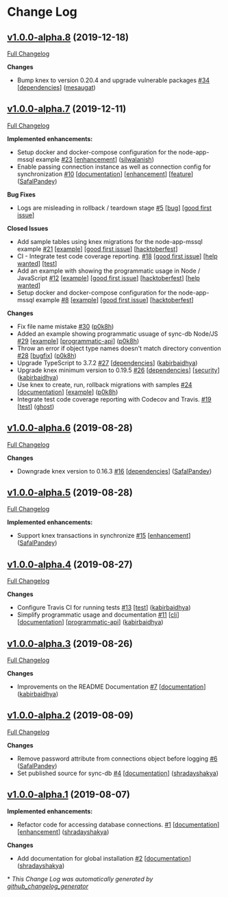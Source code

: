 # Change Log

## [v1.0.0-alpha.8](https://github.com/leapfrogtechnology/sync-db/tree/v1.0.0-alpha.8) (2019-12-18)
[Full Changelog](https://github.com/leapfrogtechnology/sync-db/compare/v1.0.0-alpha.7...v1.0.0-alpha.8)

**Changes**

- Bump knex to version 0.20.4 and upgrade vulnerable packages [\#34](https://github.com/leapfrogtechnology/sync-db/pull/34) [[dependencies](https://github.com/leapfrogtechnology/sync-db/labels/dependencies)] ([mesaugat](https://github.com/mesaugat))

## [v1.0.0-alpha.7](https://github.com/leapfrogtechnology/sync-db/tree/v1.0.0-alpha.7) (2019-12-11)
[Full Changelog](https://github.com/leapfrogtechnology/sync-db/compare/v1.0.0-alpha.6...v1.0.0-alpha.7)

**Implemented enhancements:**

- Setup docker and docker-compose configuration for the node-app-mssql example [\#23](https://github.com/leapfrogtechnology/sync-db/pull/23) [[enhancement](https://github.com/leapfrogtechnology/sync-db/labels/enhancement)] ([silwalanish](https://github.com/silwalanish))
- Enable passing connection instance as well as connection config for synchronization [\#10](https://github.com/leapfrogtechnology/sync-db/pull/10) [[documentation](https://github.com/leapfrogtechnology/sync-db/labels/documentation)] [[enhancement](https://github.com/leapfrogtechnology/sync-db/labels/enhancement)] [[feature](https://github.com/leapfrogtechnology/sync-db/labels/feature)] ([SafalPandey](https://github.com/SafalPandey))

**Bug Fixes**

- Logs are misleading in rollback / teardown stage [\#5](https://github.com/leapfrogtechnology/sync-db/issues/5) [[bug](https://github.com/leapfrogtechnology/sync-db/labels/bug)] [[good first issue](https://github.com/leapfrogtechnology/sync-db/labels/good%20first%20issue)]

**Closed Issues**

- Add sample tables using knex migrations for the node-app-mssql example [\#21](https://github.com/leapfrogtechnology/sync-db/issues/21) [[example](https://github.com/leapfrogtechnology/sync-db/labels/example)] [[good first issue](https://github.com/leapfrogtechnology/sync-db/labels/good%20first%20issue)] [[hacktoberfest](https://github.com/leapfrogtechnology/sync-db/labels/hacktoberfest)]
- CI - Integrate test code coverage reporting. [\#18](https://github.com/leapfrogtechnology/sync-db/issues/18) [[good first issue](https://github.com/leapfrogtechnology/sync-db/labels/good%20first%20issue)] [[help wanted](https://github.com/leapfrogtechnology/sync-db/labels/help%20wanted)] [[test](https://github.com/leapfrogtechnology/sync-db/labels/test)]
- Add an example with showing the programmatic usage in Node / JavaScript [\#12](https://github.com/leapfrogtechnology/sync-db/issues/12) [[example](https://github.com/leapfrogtechnology/sync-db/labels/example)] [[good first issue](https://github.com/leapfrogtechnology/sync-db/labels/good%20first%20issue)] [[hacktoberfest](https://github.com/leapfrogtechnology/sync-db/labels/hacktoberfest)] [[help wanted](https://github.com/leapfrogtechnology/sync-db/labels/help%20wanted)]
- Setup docker and docker-compose configuration for the node-app-mssql example [\#8](https://github.com/leapfrogtechnology/sync-db/issues/8) [[example](https://github.com/leapfrogtechnology/sync-db/labels/example)] [[good first issue](https://github.com/leapfrogtechnology/sync-db/labels/good%20first%20issue)] [[hacktoberfest](https://github.com/leapfrogtechnology/sync-db/labels/hacktoberfest)]

**Changes**

- Fix file name mistake [\#30](https://github.com/leapfrogtechnology/sync-db/pull/30) ([p0k8h](https://github.com/p0k8h))
- Added an example showing programmatic usuage of sync-db Node/JS [\#29](https://github.com/leapfrogtechnology/sync-db/pull/29) [[example](https://github.com/leapfrogtechnology/sync-db/labels/example)] [[programmatic-api](https://github.com/leapfrogtechnology/sync-db/labels/programmatic-api)] ([p0k8h](https://github.com/p0k8h))
- Throw an error if object type names doesn't match directory convention [\#28](https://github.com/leapfrogtechnology/sync-db/pull/28) [[bugfix](https://github.com/leapfrogtechnology/sync-db/labels/bugfix)] ([p0k8h](https://github.com/p0k8h))
- Upgrade TypeScript to 3.7.2 [\#27](https://github.com/leapfrogtechnology/sync-db/pull/27) [[dependencies](https://github.com/leapfrogtechnology/sync-db/labels/dependencies)] ([kabirbaidhya](https://github.com/kabirbaidhya))
- Upgrade knex minimum version to 0.19.5 [\#26](https://github.com/leapfrogtechnology/sync-db/pull/26) [[dependencies](https://github.com/leapfrogtechnology/sync-db/labels/dependencies)] [[security](https://github.com/leapfrogtechnology/sync-db/labels/security)] ([kabirbaidhya](https://github.com/kabirbaidhya))
- Use knex to create, run, rollback migrations with samples [\#24](https://github.com/leapfrogtechnology/sync-db/pull/24) [[documentation](https://github.com/leapfrogtechnology/sync-db/labels/documentation)] [[example](https://github.com/leapfrogtechnology/sync-db/labels/example)] ([p0k8h](https://github.com/p0k8h))
- Integrate test code coverage reporting with Codecov and Travis. [\#19](https://github.com/leapfrogtechnology/sync-db/pull/19) [[test](https://github.com/leapfrogtechnology/sync-db/labels/test)] ([ghost](https://github.com/ghost))

## [v1.0.0-alpha.6](https://github.com/leapfrogtechnology/sync-db/tree/v1.0.0-alpha.6) (2019-08-28)
[Full Changelog](https://github.com/leapfrogtechnology/sync-db/compare/v1.0.0-alpha.5...v1.0.0-alpha.6)

**Changes**

-  Downgrade knex version to 0.16.3 [\#16](https://github.com/leapfrogtechnology/sync-db/pull/16) [[dependencies](https://github.com/leapfrogtechnology/sync-db/labels/dependencies)] ([SafalPandey](https://github.com/SafalPandey))

## [v1.0.0-alpha.5](https://github.com/leapfrogtechnology/sync-db/tree/v1.0.0-alpha.5) (2019-08-28)
[Full Changelog](https://github.com/leapfrogtechnology/sync-db/compare/v1.0.0-alpha.4...v1.0.0-alpha.5)

**Implemented enhancements:**

- Support knex transactions in synchronize [\#15](https://github.com/leapfrogtechnology/sync-db/pull/15) [[enhancement](https://github.com/leapfrogtechnology/sync-db/labels/enhancement)] ([SafalPandey](https://github.com/SafalPandey))

## [v1.0.0-alpha.4](https://github.com/leapfrogtechnology/sync-db/tree/v1.0.0-alpha.4) (2019-08-27)
[Full Changelog](https://github.com/leapfrogtechnology/sync-db/compare/v1.0.0-alpha.3...v1.0.0-alpha.4)

**Changes**

- Configure Travis CI for running tests [\#13](https://github.com/leapfrogtechnology/sync-db/pull/13) [[test](https://github.com/leapfrogtechnology/sync-db/labels/test)] ([kabirbaidhya](https://github.com/kabirbaidhya))
- Simplify programmatic usage and documentation [\#11](https://github.com/leapfrogtechnology/sync-db/pull/11) [[cli](https://github.com/leapfrogtechnology/sync-db/labels/cli)] [[documentation](https://github.com/leapfrogtechnology/sync-db/labels/documentation)] [[programmatic-api](https://github.com/leapfrogtechnology/sync-db/labels/programmatic-api)] ([kabirbaidhya](https://github.com/kabirbaidhya))

## [v1.0.0-alpha.3](https://github.com/leapfrogtechnology/sync-db/tree/v1.0.0-alpha.3) (2019-08-26)
[Full Changelog](https://github.com/leapfrogtechnology/sync-db/compare/v1.0.0-alpha.2...v1.0.0-alpha.3)

**Changes**

- Improvements on the README Documentation [\#7](https://github.com/leapfrogtechnology/sync-db/pull/7) [[documentation](https://github.com/leapfrogtechnology/sync-db/labels/documentation)] ([kabirbaidhya](https://github.com/kabirbaidhya))

## [v1.0.0-alpha.2](https://github.com/leapfrogtechnology/sync-db/tree/v1.0.0-alpha.2) (2019-08-09)
[Full Changelog](https://github.com/leapfrogtechnology/sync-db/compare/v1.0.0-alpha.1...v1.0.0-alpha.2)

**Changes**

- Remove password attribute from connections object before logging [\#6](https://github.com/leapfrogtechnology/sync-db/pull/6) ([SafalPandey](https://github.com/SafalPandey))
- Set published source for sync-db [\#4](https://github.com/leapfrogtechnology/sync-db/pull/4) [[documentation](https://github.com/leapfrogtechnology/sync-db/labels/documentation)] ([shradayshakya](https://github.com/shradayshakya))

## [v1.0.0-alpha.1](https://github.com/leapfrogtechnology/sync-db/tree/v1.0.0-alpha.1) (2019-08-07)
**Implemented enhancements:**

- Refactor code for accessing database connections. [\#1](https://github.com/leapfrogtechnology/sync-db/pull/1) [[documentation](https://github.com/leapfrogtechnology/sync-db/labels/documentation)] [[enhancement](https://github.com/leapfrogtechnology/sync-db/labels/enhancement)] ([shradayshakya](https://github.com/shradayshakya))

**Changes**

- Add documentation for global installation [\#2](https://github.com/leapfrogtechnology/sync-db/pull/2) [[documentation](https://github.com/leapfrogtechnology/sync-db/labels/documentation)] ([shradayshakya](https://github.com/shradayshakya))



\* *This Change Log was automatically generated by [github_changelog_generator](https://github.com/skywinder/Github-Changelog-Generator)*